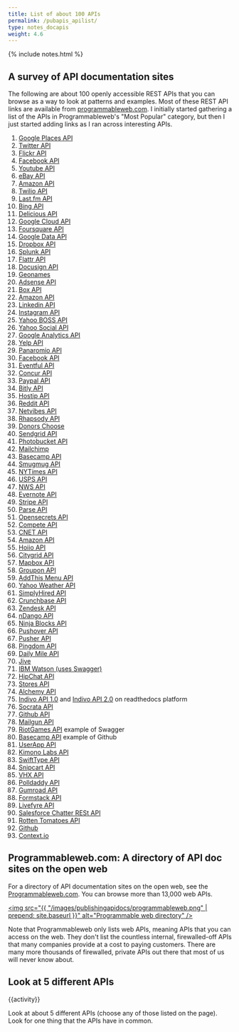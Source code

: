 ```yaml
---
title: List of about 100 APIs
permalink: /pubapis_apilist/
type: notes_docapis
weight: 4.6
---
```

{% include notes.html %}
## A survey of API documentation sites

The following are about 100 openly accessible REST APIs that you can browse as a way to look at patterns and examples. Most of these REST API links are available from [programmableweb.com](http://programmableweb.com). I initially started gathering a list of the APIs in Programmableweb's "Most Popular" category, but then I just started adding links as I ran across interesting APIs.

1. [Google Places API](https://developers.google.com/places/webservice/intro)
2. [Twitter API](https://dev.twitter.com/rest/public)
3. [Flickr API](https://www.flickr.com/services/api/)
4. [Facebook API](https://developers.facebook.com/docs/atlas-api/reference/gettingstarted)
5. [Youtube API](https://developers.google.com/youtube/v3/)
6. [eBay API](https://go.developer.ebay.com/api-documentation)
7. [Amazon API](https://developer.amazon.com/appsandservices/apis)
8. [Twilio API](https://www.twilio.com/docs/api)
9. [Last.fm API](http://www.last.fm/api)
10. [Bing API](http://www.bing.com/dev/)
11. [Delicious API](https://delicious.com/developers)
12. [Google Cloud API](https://cloud.google.com/appengine/docs)
13. [Foursquare API](https://developer.foursquare.com/)
14. [Google Data API](https://developers.google.com/gdata/)
15. [Dropbox API](https://www.dropbox.com/developers/core/docs)
16. [Splunk API](http://dev.splunk.com/restapi)
17. [Flattr API](http://developers.flattr.net/api/)
18. [Docusign API](https://www.docusign.com/developer-center/documentation)
19. [Geonames](http://www.geonames.org/export/web-services.html)
20. [Adsense API](https://developers.google.com/adsense/management/)
21. [Box API](https://developers.box.com/)
22. [Amazon API](http://docs.aws.amazon.com/AWSEC2/latest/APIReference/Welcome.html)
23. [Linkedin API](https://developer.linkedin.com/)
24. [Instagram API](https://instagram.com/developer/)
25. [Yahoo BOSS API](https://developer.yahoo.com/boss/search/)
26. [Yahoo Social API](https://developer.yahoo.com/social/rest_api_guide/index.html)
27. [Google Analytics API](https://developers.google.com/analytics/devguides/config/)
28. [Yelp API](https://www.yelp.com/developers/documentation)
29. [Panaromio API](http://www.panoramio.com/api/widget/api.html)
30. [Facebook API](https://developers.facebook.com/docs/graph-api)
31. [Eventful API](http://api.eventful.com/docs)
32. [Concur API](https://developer.concur.com/docs-and-resources/documentation)
33. [Paypal API](https://developer.paypal.com/docs/api/)
34. [Bitly API](http://dev.bitly.com/)
35. [Hostip API](http://www.hostip.info/use.html)
36. [Reddit API](http://www.reddit.com/dev/api)
37. [Netvibes API](https://uwa.netvibes.com/docs/Uwa/html/index.html)
38. [Rhapsody API](https://developer.rhapsody.com/)
39. [Donors Choose](http://data.donorschoose.org/docs/overview/)
40. [Sendgrid API](https://sendgrid.com/docs/API_Reference/index.html)
41. [Photobucket API](https://pic.photobucket.com/dev_help/WebHelpPublic/PhotobucketPublicHelp_Left.htm#CSHID=FAQ%2FFAQOverview.htm|StartTopic=Content%2FFAQ%2FFAQOverview.htm|SkinName=WebHelp)
42. [Mailchimp](http://kb.mailchimp.com/api/?utm_source=apidocs&utm_medium=internal_ad&utm_campaign=api_v3)
43. [Basecamp API](https://github.com/basecamp/bcx-api/)
44. [Smugmug API](https://smugmug.atlassian.net/wiki/display/API/Home)
45. [NYTimes API](http://developer.nytimes.com/docs/read/article_search_api_v2)
46. [USPS API](https://www.usps.com/business/web-tools-apis/track-and-confirm-api.htm)
47. [NWS API](http://www.nws.noaa.gov/mdl/survey/pgb_survey/dev/rest.php)
48. [Evernote API](https://dev.evernote.com/doc/)
49. [Stripe API](https://stripe.com/docs/api)
50. [Parse API](https://parse.com/docs/rest/guide)
51. [Opensecrets API](https://www.opensecrets.org/resources/create/apis.php)
52. [Compete API](https://developer.compete.com/)
53. [CNET API](http://api.cnet.com/dashboard.html)
54. [Amazon API](http://docs.aws.amazon.com/AlexaWebInfoService/latest/)
55. [Hoiio API](http://developer.hoiio.com/docs/voice_call.html)
56. [Citygrid API](http://docs.citygridmedia.com/display/citygridv2/CityGrid+APIs)
57. [Mapbox API](https://www.mapbox.com/developers/api/)
58. [Groupon API](https://www.groupon.com/pages/api)
59. [AddThis Menu API](http://support.addthis.com/customer/portal/articles/381262-addthis-api-and-sdks)
60. [Yahoo Weather API](https://developer.yahoo.com/weather/)
61. [SimplyHired API](http://www.simplyhired.com/a/publishers/overview)
62. [Crunchbase API](http://data.crunchbase.com/)
63. [Zendesk API](https://developer.zendesk.com/rest_api/docs/core/introduction)
64. [nDango API](http://apidocs.ondango.com/rest/sales/get.php)
65. [Ninja Blocks API](http://docs.ninja.is/rest/user.html)
66. [Pushover API](https://pushover.net/api)
67. [Pusher API](https://pusher.com/docs)
68. [Pingdom API](https://www.pingdom.com/resources/api)
69. [Daily Mile API](http://www.dailymile.com/api/documentation#streams)
70. [Jive](https://developers.jivesoftware.com/api/v3/cloud/rest/)
71. [IBM Watson (uses Swagger)](http://www.ibm.com/smarterplanet/us/en/ibmwatson/developercloud/apis/)
72. [HipChat API](https://www.hipchat.com/docs/apiv2)
73. [Stores API](https://developer.bigcommerce.com/api/)
74. [Alchemy API](http://www.alchemyapi.com/api/)
75. [Indivo API 1.0](http://docs.indivohealth.org/en/latest/api.html) and [Indivo API 2.0](http://docs.indivohealth.org/en/2.0/api.html) on readthedocs platform
76. [Socrata API](http://dev.socrata.com/)
77. [Github API](https://developer.github.com/)
78. [Mailgun API](https://documentation.mailgun.com/api_reference.html)
79. [RiotGames API](https://developer.riotgames.com/api/methods) example of Swagger
80. [Basecamp API](https://github.com/basecamp/bcx-api) example of Github
81. [UserApp API](https://app.userapp.io/#/docs/)
82. [Kimono Labs API](https://www.kimonolabs.com/apidocs)
83. [SwiftType API](https://swiftype.com/documentation/)
84. [Snipcart API](http://docs.snipcart.com/api-reference/introduction)
85. [VHX API](http://dev.vhx.tv/docs/api/)
86. [Polldaddy API](http://support.polldaddy.com/api/)
87. [Gumroad API](https://gumroad.com/api)
88. [Formstack API](http://developers.formstack.com/)
89. [Livefyre API](http://answers.livefyre.com/developers/api-reference/)
90. [Salesforce Chatter RESt API](https://developer.salesforce.com/docs/atlas.en-us.chatterapi.meta/chatterapi/)
91. [Rotten Tomatoes API](http://developer.rottentomatoes.com/docs)
92. [Github](https://developer.github.com/v3/issues/comments/#create-a-comment)
93. [Context.io](https://context.io/docs/lite/users/email_accounts)

## Programmableweb.com: A directory of API doc sites on the open web

For a directory of API documentation sites on the open web, see the [Programmableweb.com](http://www.programmableweb.com/apis/directory). You can browse more than 13,000 web APIs.

<a href="http://www.programmableweb.com/apis/directory"><img src="{{ "/images/publishingapidocs/programmableweb.png" | prepend: site.baseurl }}" alt="Programmable web directory" /></a>

Note that Programmableweb only lists web APIs, meaning APIs that you can access on the web. They don't list the countless internal, firewalled-off APIs that many companies provide at a cost to paying customers. There are many more thousands of firewalled, private APIs out there that most of us will never know about.

## Look at 5 different APIs
{{activity}}

Look at about 5 different APIs (choose any of those listed on the page). Look for one thing that the APIs have in common. 